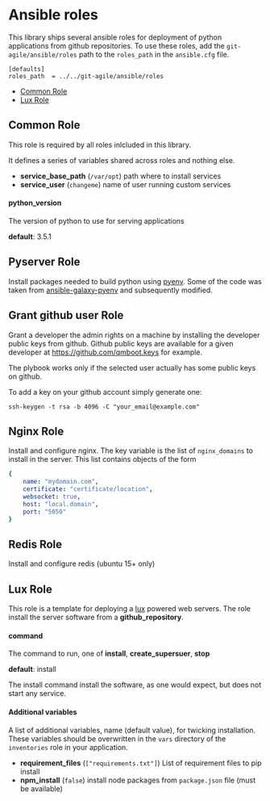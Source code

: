 # Ansible roles

This library ships several ansible roles for deployment of python applications from github repositories.
To use these roles, add the ``git-agile/ansible/roles`` path to the ``roles_path``
in the ``ansible.cfg`` file.
```
[defaults]
roles_path  = ../../git-agile/ansible/roles
```

* [Common Role](#common-role)
* [Lux Role](#lux-role)


## Common Role

This role is required by all roles inlcluded in this library.

It defines a series of variables shared across roles and nothing else.

* **service_base_path** (``/var/opt``) path where to install services
* **service_user** (``changeme``) name of user running custom services


#### python_version

The version of python to use for serving applications

**default**: 3.5.1


## Pyserver Role

Install packages needed to build python using [pyenv](https://github.com/yyuu/pyenv).
Some of the code was taken from [ansible-galaxy-pyenv](https://github.com/avanov/ansible-galaxy-pyenv)
and subsequently modified.

## Grant github user Role

Grant a developer the admin rights on a machine by installing the developer
public keys from github.
Github public keys are available for a given developer at https://github.com/qmboot.keys
for example.

The plybook works only if the selected user actually has some public keys on
github.

To add a key on your github account simply generate one:
```
ssh-keygen -t rsa -b 4096 -C "your_email@example.com"
```


## Nginx Role

Install and configure nginx. The key variable is the list of ``nginx_domains``
to install in the server. This list contains objects of the form
```yml
{
    name: "mydomain.com",
    certificate: "certificate/location",
    websocket: true,
    host: "local.domain",
    port: "5050"
}
```

## Redis Role

Install and configure redis (ubuntu 15+ only)


## Lux Role

This role is a template for deploying a [lux](https://github.com/quantmind/lux) powered web servers.
The role install the server software from a **github_repository**.

#### command

The command to run, one of **install**, **create_supersuer**, **stop**

**default**: install

The install command install the software, as one would expect, but does not start any service.


#### Additional variables
A list of additional variables, name (default value), for twicking installation. These variables should be overwritten in the ``vars`` directory of the ``inventories`` role in your application.

* **requirement_files** (``["requirements.txt"]``) List of requirement files to pip install
* **npm_install** (``false``) install node packages from ``package.json`` file (must be available)
